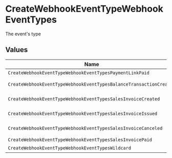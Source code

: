 # CreateWebhookEventTypeWebhookEventTypes

The event's type


## Values

| Name                                                               | Value                                                              |
| ------------------------------------------------------------------ | ------------------------------------------------------------------ |
| `CreateWebhookEventTypeWebhookEventTypesPaymentLinkPaid`           | payment-link.paid                                                  |
| `CreateWebhookEventTypeWebhookEventTypesBalanceTransactionCreated` | balance-transaction.created                                        |
| `CreateWebhookEventTypeWebhookEventTypesSalesInvoiceCreated`       | sales-invoice.created                                              |
| `CreateWebhookEventTypeWebhookEventTypesSalesInvoiceIssued`        | sales-invoice.issued                                               |
| `CreateWebhookEventTypeWebhookEventTypesSalesInvoiceCanceled`      | sales-invoice.canceled                                             |
| `CreateWebhookEventTypeWebhookEventTypesSalesInvoicePaid`          | sales-invoice.paid                                                 |
| `CreateWebhookEventTypeWebhookEventTypesWildcard`                  | *                                                                  |